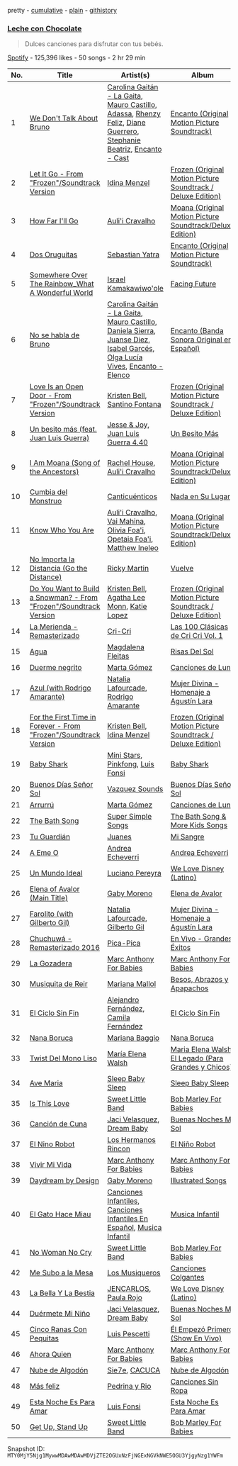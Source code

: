 pretty - [cumulative](/playlists/cumulative/37i9dQZF1DXbLRILp4Jb3D.md) - [plain](/playlists/plain/37i9dQZF1DXbLRILp4Jb3D) - [githistory](https://github.githistory.xyz/mackorone/spotify-playlist-archive/blob/main/playlists/plain/37i9dQZF1DXbLRILp4Jb3D)

### [Leche con Chocolate](https://open.spotify.com/playlist/37i9dQZF1DXbLRILp4Jb3D)

> Dulces canciones para disfrutar con tus bebés.

[Spotify](https://open.spotify.com/user/spotify) - 125,396 likes - 50 songs - 2 hr 29 min

| No. | Title | Artist(s) | Album | Length |
|---|---|---|---|---|
| 1 | [We Don't Talk About Bruno](https://open.spotify.com/track/52xJxFP6TqMuO4Yt0eOkMz) | [Carolina Gaitán \- La Gaita](https://open.spotify.com/artist/29PgYEggDV3cDP9QYTogwv), [Mauro Castillo](https://open.spotify.com/artist/36CUTsdtNgCwMq6zKD1l8I), [Adassa](https://open.spotify.com/artist/72kqSqk124Vnl1wtT6q9Fh), [Rhenzy Feliz](https://open.spotify.com/artist/2as15AH2BTrPk8v4gyElmr), [Diane Guerrero](https://open.spotify.com/artist/18MFcGBHtyW0mU3ufcm0X1), [Stephanie Beatriz](https://open.spotify.com/artist/5PYToRCsrnvikZg3yl2JMr), [Encanto \- Cast](https://open.spotify.com/artist/3xLU748QxpTmIVaiNXXg0P) | [Encanto \(Original Motion Picture Soundtrack\)](https://open.spotify.com/album/25L8ck3KGcmCo3901ztPzR) | 3:36 |
| 2 | [Let It Go \- From "Frozen"/Soundtrack Version](https://open.spotify.com/track/0qcr5FMsEO85NAQjrlDRKo) | [Idina Menzel](https://open.spotify.com/artist/73Np75Wv2tju61Eo9Zw4IR) | [Frozen \(Original Motion Picture Soundtrack / Deluxe Edition\)](https://open.spotify.com/album/7lZs5r4oQV2nutddffLrg0) | 3:43 |
| 3 | [How Far I'll Go](https://open.spotify.com/track/6mb6lVLNrcUgLnEN8QnDJd) | [Auli'i Cravalho](https://open.spotify.com/artist/5mnS9jJdKQQcRSqFu5YPVe) | [Moana \(Original Motion Picture Soundtrack/Deluxe Edition\)](https://open.spotify.com/album/6pZj4nvx6lV3ulIK3BSjvs) | 2:43 |
| 4 | [Dos Oruguitas](https://open.spotify.com/track/5rohUzwEoRsUvAA1Bf3DLo) | [Sebastian Yatra](https://open.spotify.com/artist/07YUOmWljBTXwIseAUd9TW) | [Encanto \(Original Motion Picture Soundtrack\)](https://open.spotify.com/album/25L8ck3KGcmCo3901ztPzR) | 3:34 |
| 5 | [Somewhere Over The Rainbow\_What A Wonderful World](https://open.spotify.com/track/25U7raB3ZSszayTYClh4hF) | [Israel Kamakawiwo'ole](https://open.spotify.com/artist/4ogvuDRerGhZfSf7TtzHlr) | [Facing Future](https://open.spotify.com/album/0pquf1NcG9FdiypBPwICu9) | 5:08 |
| 6 | [No se habla de Bruno](https://open.spotify.com/track/5QKk5N5xJQGsWMhPM80Kfv) | [Carolina Gaitán \- La Gaita](https://open.spotify.com/artist/29PgYEggDV3cDP9QYTogwv), [Mauro Castillo](https://open.spotify.com/artist/36CUTsdtNgCwMq6zKD1l8I), [Daniela Sierra](https://open.spotify.com/artist/3nwgQnJvhaRxrpJ9o84t4f), [Juanse Diez](https://open.spotify.com/artist/2tZy2DfvQ3d8AkmNUZbxoK), [Isabel Garcés](https://open.spotify.com/artist/4xkkYZnuGYyxRIvkLz5LfY), [Olga Lucía Vives](https://open.spotify.com/artist/1xtEM6Ynrm8jO1o7rXzP22), [Encanto \- Elenco](https://open.spotify.com/artist/52l7jN5e0g2n3IVOHulkA6) | [Encanto \(Banda Sonora Original en Español\)](https://open.spotify.com/album/4X5y4Xykl9IdiLqQtUInVF) | 3:36 |
| 7 | [Love Is an Open Door \- From "Frozen"/Soundtrack Version](https://open.spotify.com/track/3IPnBzGRMg6BfViFxxa0Gq) | [Kristen Bell](https://open.spotify.com/artist/2kHxkdiKCSnHMkhIgFBZaI), [Santino Fontana](https://open.spotify.com/artist/47NluEnhJda2gsnjuvcoob) | [Frozen \(Original Motion Picture Soundtrack / Deluxe Edition\)](https://open.spotify.com/album/7lZs5r4oQV2nutddffLrg0) | 2:04 |
| 8 | [Un besito más \(feat\. Juan Luis Guerra\)](https://open.spotify.com/track/1182pxG4uNxr3QqIH8b8k0) | [Jesse & Joy](https://open.spotify.com/artist/1mX1TWKpNxDSAH16LgDfiR), [Juan Luis Guerra 4.40](https://open.spotify.com/artist/3nlpTZci9O5W8RsNoNH559) | [Un Besito Más](https://open.spotify.com/album/6pmTwCb5SeTjV9wdnkbDo3) | 3:12 |
| 9 | [I Am Moana \(Song of the Ancestors\)](https://open.spotify.com/track/6uk7QQiWRDjPHSiSMZlez8) | [Rachel House](https://open.spotify.com/artist/1kB7GlXzdNWl28zLcOkQqU), [Auli'i Cravalho](https://open.spotify.com/artist/5mnS9jJdKQQcRSqFu5YPVe) | [Moana \(Original Motion Picture Soundtrack/Deluxe Edition\)](https://open.spotify.com/album/6pZj4nvx6lV3ulIK3BSjvs) | 2:42 |
| 10 | [Cumbia del Monstruo](https://open.spotify.com/track/3XRSw1WELRPB3yJV9NtN0U) | [Canticuénticos](https://open.spotify.com/artist/0Ochpv3RZ8qvqUcJFn2tMr) | [Nada en Su Lugar](https://open.spotify.com/album/1X0J6enanArUKaI6uH3fuJ) | 3:27 |
| 11 | [Know Who You Are](https://open.spotify.com/track/2wCRJwiL1WSrW0Dwfco7Nj) | [Auli'i Cravalho](https://open.spotify.com/artist/5mnS9jJdKQQcRSqFu5YPVe), [Vai Mahina](https://open.spotify.com/artist/4I9DOo7pz3fn9yjxTktmX9), [Olivia Foa'i](https://open.spotify.com/artist/5GIaRpKCtzquc5UUicqe50), [Opetaia Foa'i](https://open.spotify.com/artist/759h9uEwoHm8KKq1pGI9RH), [Matthew Ineleo](https://open.spotify.com/artist/31tOVgwE9y1Kuz7qcWaLJD) | [Moana \(Original Motion Picture Soundtrack/Deluxe Edition\)](https://open.spotify.com/album/6pZj4nvx6lV3ulIK3BSjvs) | 1:12 |
| 12 | [No Importa la Distancia \(Go the Distance\)](https://open.spotify.com/track/4QKkCh2wn5iTdws70W9XaR) | [Ricky Martin](https://open.spotify.com/artist/7slfeZO9LsJbWgpkIoXBUJ) | [Vuelve](https://open.spotify.com/album/3B7djG7pr1PycUJiWW6NQL) | 4:51 |
| 13 | [Do You Want to Build a Snowman? \- From "Frozen"/Soundtrack Version](https://open.spotify.com/track/2yi7HZrBOC4bMUSTcs4VK6) | [Kristen Bell](https://open.spotify.com/artist/2kHxkdiKCSnHMkhIgFBZaI), [Agatha Lee Monn](https://open.spotify.com/artist/6kHu5ICQRBZdsAHjAjQlmp), [Katie Lopez](https://open.spotify.com/artist/5Kkhk21siwbW3BfZUwpykJ) | [Frozen \(Original Motion Picture Soundtrack / Deluxe Edition\)](https://open.spotify.com/album/7lZs5r4oQV2nutddffLrg0) | 3:26 |
| 14 | [La Merienda \- Remasterizado](https://open.spotify.com/track/2tvxS6fcbjWTSdFyOIdQqR) | [Cri\-Cri](https://open.spotify.com/artist/4vM6clYXqkZbQv4O2OT5P4) | [Las 100 Clásicas de Cri Cri Vol\. 1](https://open.spotify.com/album/4fY0mv7l1rEmuBHOeLGq13) | 2:43 |
| 15 | [Agua](https://open.spotify.com/track/7tBhKomsIxF7pTkVDnh6sa) | [Magdalena Fleitas](https://open.spotify.com/artist/7vUHOeU5ADsenylCCvlaQV) | [Risas Del Sol](https://open.spotify.com/album/1PxnhW7McgHUjAUlF8q9md) | 3:04 |
| 16 | [Duerme negrito](https://open.spotify.com/track/7HMHqxqrr1exm1O5QuyPI0) | [Marta Gómez](https://open.spotify.com/artist/759Wbu0yM5VsYUEFnWcYHY) | [Canciones de Luna](https://open.spotify.com/album/3GSVwWy3uufF01FCxguQUL) | 2:36 |
| 17 | [Azul \(with Rodrigo Amarante\)](https://open.spotify.com/track/58iNllszkXpDOcYRgcfLfH) | [Natalia Lafourcade](https://open.spotify.com/artist/1hcdI2N1023RvSwLzTtdsp), [Rodrigo Amarante](https://open.spotify.com/artist/0UOrkpzPED604dKzxgfJqg) | [Mujer Divina \- Homenaje a Agustín Lara](https://open.spotify.com/album/3IwQTuKlyYUjH5foI0gACh) | 4:51 |
| 18 | [For the First Time in Forever \- From "Frozen"/Soundtrack Version](https://open.spotify.com/track/70b5Sq3ePOu3Gqg0hjlOtR) | [Kristen Bell](https://open.spotify.com/artist/2kHxkdiKCSnHMkhIgFBZaI), [Idina Menzel](https://open.spotify.com/artist/73Np75Wv2tju61Eo9Zw4IR) | [Frozen \(Original Motion Picture Soundtrack / Deluxe Edition\)](https://open.spotify.com/album/7lZs5r4oQV2nutddffLrg0) | 3:45 |
| 19 | [Baby Shark](https://open.spotify.com/track/5k71IudErIAnPklwCbgbgR) | [Mini Stars](https://open.spotify.com/artist/4w0NTOd6T1WHdHq8Uaux3G), [Pinkfong](https://open.spotify.com/artist/7cTXfwpe9peK0UE1bZyIWZ), [Luis Fonsi](https://open.spotify.com/artist/4V8Sr092TqfHkfAA5fXXqG) | [Baby Shark](https://open.spotify.com/album/2a6Jc7yO9JJw870sjR8dbq) | 1:37 |
| 20 | [Buenos Días Señor Sol](https://open.spotify.com/track/1KGat1UmiOwHtpqt2JxTnX) | [Vazquez Sounds](https://open.spotify.com/artist/7M5Z4j6N9k2Jd3CukFUv5e) | [Buenos Días Señor Sol](https://open.spotify.com/album/24HuJNzk4nHDvGhJ5nANUQ) | 2:45 |
| 21 | [Arrurrú](https://open.spotify.com/track/25EyD8t5rxJIu401VPBOJl) | [Marta Gómez](https://open.spotify.com/artist/759Wbu0yM5VsYUEFnWcYHY) | [Canciones de Luna](https://open.spotify.com/album/3GSVwWy3uufF01FCxguQUL) | 2:33 |
| 22 | [The Bath Song](https://open.spotify.com/track/6t5tUvTg4BY4syBRFYATxD) | [Super Simple Songs](https://open.spotify.com/artist/7CdGfkCRgPhElnqy3HPJ4a) | [The Bath Song & More Kids Songs](https://open.spotify.com/album/6bOJxK69mrkyBwuzQYcUOp) | 2:01 |
| 23 | [Tu Guardián](https://open.spotify.com/track/724ixTDFsgRWkhiwQHgtS1) | [Juanes](https://open.spotify.com/artist/0UWZUmn7sybxMCqrw9tGa7) | [Mi Sangre](https://open.spotify.com/album/2HbvQeJXke68tjwOcsj8ne) | 4:25 |
| 24 | [A Eme O](https://open.spotify.com/track/3tM2iXXrWYNrv1yvvgiBhn) | [Andrea Echeverri](https://open.spotify.com/artist/56WwKhBsxrWjpwXvJVLAjZ) | [Andrea Echeverri](https://open.spotify.com/album/2OBA7deE9MjlDF4YFkr8ip) | 3:27 |
| 25 | [Un Mundo Ideal](https://open.spotify.com/track/374W2LUkFHs3WIRoRaskWi) | [Luciano Pereyra](https://open.spotify.com/artist/6ZZ2DeepA3GpoGU4KwqSlU) | [We Love Disney \(Latino\)](https://open.spotify.com/album/2Aoj9UQGgww7hWnziqtFLo) | 3:20 |
| 26 | [Elena of Avalor \(Main Title\)](https://open.spotify.com/track/5axMcmrGtshbBUIThgmIis) | [Gaby Moreno](https://open.spotify.com/artist/0K9pSmFx0kWESA9jqx8aCW) | [Elena de Avalor](https://open.spotify.com/album/1IPKeos1MgU37PeWiAIpOw) | 1:02 |
| 27 | [Farolito \(with Gilberto Gil\)](https://open.spotify.com/track/30CNJpVV1qtEisIeunne7j) | [Natalia Lafourcade](https://open.spotify.com/artist/1hcdI2N1023RvSwLzTtdsp), [Gilberto Gil](https://open.spotify.com/artist/7oEkUINVIj1Nr3Wnj8tzqr) | [Mujer Divina \- Homenaje a Agustín Lara](https://open.spotify.com/album/3IwQTuKlyYUjH5foI0gACh) | 2:41 |
| 28 | [Chuchuwá \- Remasterizado 2016](https://open.spotify.com/track/2IpvzISpbaoqTErnNGS4ec) | [Pica\-Pica](https://open.spotify.com/artist/3oaNnQa52hlN69wvaatUE2) | [En Vivo \- Grandes Éxitos](https://open.spotify.com/album/7lRcKpMoYWFNvn2VLrXycs) | 2:58 |
| 29 | [La Gozadera](https://open.spotify.com/track/2KGpCouUk6W0t0c6428Sd3) | [Marc Anthony For Babies](https://open.spotify.com/artist/4dKFhri6ILBCHZQUHlV0XA) | [Marc Anthony For Babies](https://open.spotify.com/album/414ko0TBJNP8zSFWWr3TVa) | 3:11 |
| 30 | [Musiquita de Reir](https://open.spotify.com/track/79BrYmFDbHnqj16M63jgYU) | [Mariana Mallol](https://open.spotify.com/artist/0cQJAFoSWyOndigdmyrYAg) | [Besos, Abrazos y Apapachos](https://open.spotify.com/album/1YFqxqQb8dYKev6PFLn2ic) | 2:11 |
| 31 | [El Ciclo Sin Fin](https://open.spotify.com/track/0DRYjkzPqeVX2gYBFeMmxq) | [Alejandro Fernández](https://open.spotify.com/artist/6sq1yF0OZEWA4xoXVKW1L9), [Camila Fernández](https://open.spotify.com/artist/52Y9UQWlCoArmqJVFwaR2Q) | [El Ciclo Sin Fin](https://open.spotify.com/album/6LFMHq2OerUb17FRbDenAD) | 4:05 |
| 32 | [Nana Boruca](https://open.spotify.com/track/3buxz8sFvbMoQdX5tQuBcz) | [Mariana Baggio](https://open.spotify.com/artist/72l6wuv5Ic1Lm9yAMayCKx) | [Nana Boruca](https://open.spotify.com/album/2hnrMIBi0zullEG1TYCZEJ) | 1:41 |
| 33 | [Twist Del Mono Liso](https://open.spotify.com/track/5IexGMIg4gYRPz5ExvcK9A) | [María Elena Walsh](https://open.spotify.com/artist/5gMEZRCMq0gWA3kuCPukEk) | [Maria Elena Walsh, El Legado \(Para Grandes y Chicos\)](https://open.spotify.com/album/68lycuLL6gJgJizE0UwRFr) | 3:24 |
| 34 | [Ave Maria](https://open.spotify.com/track/2UPgdIT0hrEpZGYJjAI8ng) | [Sleep Baby Sleep](https://open.spotify.com/artist/6e5ygqf81ECK33tTPpbLLq) | [Sleep Baby Sleep](https://open.spotify.com/album/52SOrUXzcxjRd66DMlhGdN) | 2:17 |
| 35 | [Is This Love](https://open.spotify.com/track/1THS6PJOgGmjoL9ynjyHXH) | [Sweet Little Band](https://open.spotify.com/artist/7HBA3bLuJTLRvjK8NX9ZSy) | [Bob Marley For Babies](https://open.spotify.com/album/1rDl2v4himtK04EL0yYDXr) | 3:07 |
| 36 | [Canción de Cuna](https://open.spotify.com/track/7douQtrRKnSyVPVFqNOJJL) | [Jaci Velasquez](https://open.spotify.com/artist/7MbmKsnvXjl4GA7Dr27kko), [Dream Baby](https://open.spotify.com/artist/3E1yxE05BnQblIGuJ7yadK) | [Buenas Noches Mi Sol](https://open.spotify.com/album/14I0lzuMWY6oV8be0n16Jm) | 2:42 |
| 37 | [El Nino Robot](https://open.spotify.com/track/4inKpFJUU3iES0WwU0zGIN) | [Los Hermanos Rincon](https://open.spotify.com/artist/54nUT6aFw4BREEh8vutdK2) | [El Niño Robot](https://open.spotify.com/album/2jRAVcRsU8Z5QHuH3sJgo4) | 2:31 |
| 38 | [Vivir Mi Vida](https://open.spotify.com/track/5F2iynEIlALVPgl8RYouu4) | [Marc Anthony For Babies](https://open.spotify.com/artist/4dKFhri6ILBCHZQUHlV0XA) | [Marc Anthony For Babies](https://open.spotify.com/album/414ko0TBJNP8zSFWWr3TVa) | 4:15 |
| 39 | [Daydream by Design](https://open.spotify.com/track/3VnNmdwvpuLPIdPJQXuY07) | [Gaby Moreno](https://open.spotify.com/artist/0K9pSmFx0kWESA9jqx8aCW) | [Illustrated Songs](https://open.spotify.com/album/3znNEiVi6CdKznkpnVpz0s) | 2:40 |
| 40 | [El Gato Hace Miau](https://open.spotify.com/track/7GlXWq8tvrcrQjkHlqVBwd) | [Canciones Infantiles](https://open.spotify.com/artist/2KRUmUbmOXybsu6inukf5C), [Canciones Infantiles En Español](https://open.spotify.com/artist/1FEmVBvJ5naZ1qBKeLcoHv), [Musica Infantil](https://open.spotify.com/artist/0mTNO73sdURw1cFY9dGirU) | [Musica Infantil](https://open.spotify.com/album/2CCA1nSPub1VdTROW7tnB3) | 0:45 |
| 41 | [No Woman No Cry](https://open.spotify.com/track/6EeYBu8RautSHkqJeWgKff) | [Sweet Little Band](https://open.spotify.com/artist/7HBA3bLuJTLRvjK8NX9ZSy) | [Bob Marley For Babies](https://open.spotify.com/album/1rDl2v4himtK04EL0yYDXr) | 3:43 |
| 42 | [Me Subo a la Mesa](https://open.spotify.com/track/0rkEeWJWgGSnbXI7sPbhIQ) | [Los Musiqueros](https://open.spotify.com/artist/3ergzHt1MlXGINS9MrmlBI) | [Canciones Colgantes](https://open.spotify.com/album/1GZp4bALMDxOk4DCYXnjPq) | 0:37 |
| 43 | [La Bella Y La Bestia](https://open.spotify.com/track/0iWWDZBPji1gS2hfFtvcRD) | [JENCARLOS](https://open.spotify.com/artist/3f4OfcNtgL9MLgiyOdIHC7), [Paula Rojo](https://open.spotify.com/artist/4fFXSm74duBgF62caO8CW5) | [We Love Disney \(Latino\)](https://open.spotify.com/album/2Aoj9UQGgww7hWnziqtFLo) | 3:47 |
| 44 | [Duérmete Mi Niño](https://open.spotify.com/track/6CeWENB12o6pQ1JdW5jCCV) | [Jaci Velasquez](https://open.spotify.com/artist/7MbmKsnvXjl4GA7Dr27kko), [Dream Baby](https://open.spotify.com/artist/3E1yxE05BnQblIGuJ7yadK) | [Buenas Noches Mi Sol](https://open.spotify.com/album/14I0lzuMWY6oV8be0n16Jm) | 3:33 |
| 45 | [Cinco Ranas Con Pequitas](https://open.spotify.com/track/1d1m1mRvPu6sMc1lwUnJya) | [Luis Pescetti](https://open.spotify.com/artist/1G1eDCwDbEX8SQwhq7fPmJ) | [Él Empezó Primero \(Show En Vivo\)](https://open.spotify.com/album/2zbm5CRq6JE8AU1OOMYSzQ) | 2:49 |
| 46 | [Ahora Quien](https://open.spotify.com/track/0ghEk3N94LCRv1BbdIi0N6) | [Marc Anthony For Babies](https://open.spotify.com/artist/4dKFhri6ILBCHZQUHlV0XA) | [Marc Anthony For Babies](https://open.spotify.com/album/414ko0TBJNP8zSFWWr3TVa) | 3:06 |
| 47 | [Nube de Algodón](https://open.spotify.com/track/2UEj5kNRL0VJ9oQC6SGdjP) | [Sie7e](https://open.spotify.com/artist/11wOrJLuakmQqTuhXXW2xz), [CACUCA](https://open.spotify.com/artist/5yxqs3dYSbyBYRebEh7aJe) | [Nube de Algodón](https://open.spotify.com/album/3jN0mCiud1s0mQ46aj2Yom) | 2:16 |
| 48 | [Más feliz](https://open.spotify.com/track/0OgBaJaUYGe0wHw3xElA07) | [Pedrina y Rio](https://open.spotify.com/artist/6JkcXRzUF8IXV78ATWAHRK) | [Canciones Sin Ropa](https://open.spotify.com/album/0L9cqmT0jwp00pj6r49Ttj) | 2:53 |
| 49 | [Esta Noche Es Para Amar](https://open.spotify.com/track/7DAGQT2LDafeGUdAxTptMe) | [Luis Fonsi](https://open.spotify.com/artist/4V8Sr092TqfHkfAA5fXXqG) | [Esta Noche Es Para Amar](https://open.spotify.com/album/4fbnK0iTPsM3XweHucKYV3) | 4:01 |
| 50 | [Get Up, Stand Up](https://open.spotify.com/track/36jJo5n5etzL8cjDZPzvkZ) | [Sweet Little Band](https://open.spotify.com/artist/7HBA3bLuJTLRvjK8NX9ZSy) | [Bob Marley For Babies](https://open.spotify.com/album/1rDl2v4himtK04EL0yYDXr) | 2:12 |

Snapshot ID: `MTY0MjY5Njg1MywwMDAwMDAwMDVjZTE2OGUxNzFjNGExNGVkNWE5OGU3YjgyNzg1YWFm`
